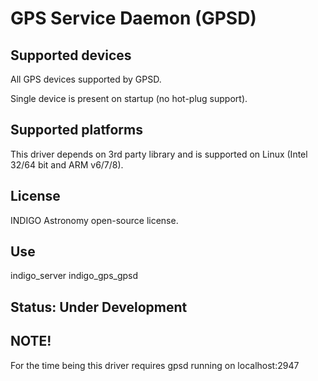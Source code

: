 # GPS Service Daemon (GPSD)

## Supported devices

All GPS devices supported by GPSD.

Single device is present on startup (no hot-plug support).

## Supported platforms

This driver depends on 3rd party library and is supported on Linux (Intel 32/64 bit and ARM v6/7/8).

## License

INDIGO Astronomy open-source license.

## Use

indigo_server indigo_gps_gpsd

## Status: Under Development

## NOTE!
For the time being this driver requires gpsd running on localhost:2947
